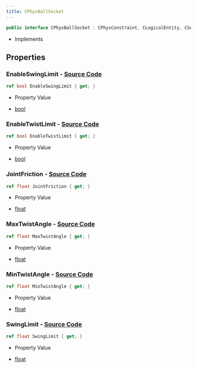 ```yaml
---
title: CPhysBallSocket
---
```


```csharp
public interface CPhysBallSocket : CPhysConstraint, CLogicalEntity, CServerOnlyEntity, CBaseEntity, CEntityInstance, ISchemaClass<CEntityInstance>, ISchemaClass<CBaseEntity>, ISchemaClass<CServerOnlyEntity>, ISchemaClass<CLogicalEntity>, ISchemaClass<CPhysConstraint>, ISchemaClass<CPhysBallSocket>, ISchemaField, ISchemaClass, INativeHandle
```

- Implements

## Properties

### **EnableSwingLimit** - [Source Code](https://github.com/swiftly-solution/swiftlys2/blob/main/managed/src/SwiftlyS2.Generated/Schemas/Interfaces/CPhysBallSocket.cs#L18)

```csharp
ref bool EnableSwingLimit { get; }
```

- Property Value

- [bool](https://learn.microsoft.com/dotnet/api/system.boolean)

### **EnableTwistLimit** - [Source Code](https://github.com/swiftly-solution/swiftlys2/blob/main/managed/src/SwiftlyS2.Generated/Schemas/Interfaces/CPhysBallSocket.cs#L22)

```csharp
ref bool EnableTwistLimit { get; }
```

- Property Value

- [bool](https://learn.microsoft.com/dotnet/api/system.boolean)

### **JointFriction** - [Source Code](https://github.com/swiftly-solution/swiftlys2/blob/main/managed/src/SwiftlyS2.Generated/Schemas/Interfaces/CPhysBallSocket.cs#L16)

```csharp
ref float JointFriction { get; }
```

- Property Value

- [float](https://learn.microsoft.com/dotnet/api/system.single)

### **MaxTwistAngle** - [Source Code](https://github.com/swiftly-solution/swiftlys2/blob/main/managed/src/SwiftlyS2.Generated/Schemas/Interfaces/CPhysBallSocket.cs#L26)

```csharp
ref float MaxTwistAngle { get; }
```

- Property Value

- [float](https://learn.microsoft.com/dotnet/api/system.single)

### **MinTwistAngle** - [Source Code](https://github.com/swiftly-solution/swiftlys2/blob/main/managed/src/SwiftlyS2.Generated/Schemas/Interfaces/CPhysBallSocket.cs#L24)

```csharp
ref float MinTwistAngle { get; }
```

- Property Value

- [float](https://learn.microsoft.com/dotnet/api/system.single)

### **SwingLimit** - [Source Code](https://github.com/swiftly-solution/swiftlys2/blob/main/managed/src/SwiftlyS2.Generated/Schemas/Interfaces/CPhysBallSocket.cs#L20)

```csharp
ref float SwingLimit { get; }
```

- Property Value

- [float](https://learn.microsoft.com/dotnet/api/system.single)

